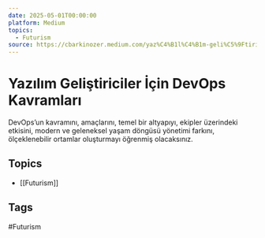 ```yaml
---
date: 2025-05-01T00:00:00
platform: Medium
topics:
  - Futurism
source: https://cbarkinozer.medium.com/yaz%C4%B1l%C4%B1m-geli%C5%9Ftiriciler-i%CC%87%C3%A7in-devops-kavramlar%C4%B1-a250ed3b45fb
---
```

# Yazılım Geliştiriciler İçin DevOps Kavramları

DevOps’un kavramını, amaçlarını, temel bir altyapıyı, ekipler üzerindeki etkisini, modern ve geleneksel yaşam döngüsü yönetimi farkını, ölçeklenebilir ortamlar oluşturmayı öğrenmiş olacaksınız.

## Topics
- [[Futurism]]

## Tags
#Futurism